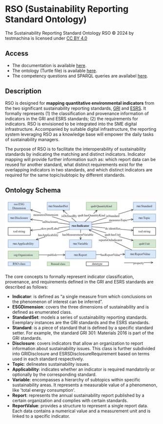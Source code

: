 # RSO (Sustainability Reporting Standard Ontology)

The Sustainability Reporting Standard Ontology RSO © 2024 by testmachina is licensed under [CC BY 4.0](https://creativecommons.org/licenses/by/4.0/)

## Access 
* The documentation is available [here]().
* The ontology (Turtle file) is available [here](ontology%20file/rso_blinded.ttl).
* The competency questions and SPARQL queries are availabel [here](cqs-and-sparql-queries).

## Description

RSO is designed  for **mapping quantitative environmental indicators** from the two significant sustainability reporting standards, [GRI](https://www.globalreporting.org/) and [ESRS](https://www.efrag.org/lab6). It formally represents (1) the classification and provenance information of indicators in the GRI and ESRS standards; (2) the requirements for indicators. RSO is envisioned to be integrated into the SME digital infrastructure. Accompanied by suitable digital infrastructure, the reporting system leveraging RSO as a knowledge base will empower the daily tasks of sustainability managers.


The purpose of RSO is to facilitate the interoperability of sustainability standards by indicating the matching and distinct indicators. Indicator mapping will provide further information such as: which report data can be reused for another standard, what distinct requirements exist for the overlapping indicators in two standards, and which distinct indicators are required for the same topic/subtopic by different standards.

## Ontology Schema

![RSO schema](rso-overview-v1.jpg)


The core concepts to formally represent indicator classification, provenance, and requirements defined in the GRI and ESRS standards are described as follows: 
*	**Indicator**: is defined as “a single measure from which conclusions on the phenomenon of interest can be inferred”. 
*	**ESGDimension**: covers the three dimensions of sustainability and is defined as enumerated class.
*	**StandardSet**: models a series of sustainability reporting standards. Exemplary instances are the GRI standards and the ESRS standards.
*	**Standard**: is a piece of standard that is defined by a specific standard setter. For example, the standard GRI 301: Materials 2016 is part of the GRI standards.
*	**Disclosure**: covers indicators that allow an organization to report information about sustainability issues. This class is further subdivided into GRIDisclosure and ESRSDisclosureRequirement based on terms used in each standard respectively.
*	**Topic**: delineates sustainability issues.
*	**Applicability**: indicates whether an indicator is required mandatorily or optionally by the corresponding standard.
*	**Variable**: encompasses a hierarchy of subtopics within specific sustainability areas. It represents a measurable value of a phenomenon, like 'total energy consumption'.
*	**Report**: represents the annual sustainability report published by a certain organization and complies with certain standards. 
*	**ReportValue**: provides a structure to represent a single report data. Each data contains a numerical value and a measurement unit and is linked to a specific indicator.




